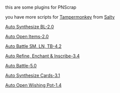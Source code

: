 this are some plugins for PNScrap

you have more scripts for [Tampermonkey](https://www.tampermonkey.net/) from [Salty](https://www.youtube.com/@boyaghnia)

[Auto Synthesize BL-2.0](https://gist.github.com/boyaghnia/6df6c8f7d134c750c8d1aadd6938ee8f)

[Auto Open Items-2.0](https://gist.github.com/boyaghnia/a30f7156feda1bdce3f2f84e1e1483db)

[Auto Battle SM, LN, TB-4.2](https://gist.github.com/boyaghnia/e4a5e71f1a058666ac3f0e2b87edb07d)

[Auto Refine, Enchant & Inscribe-3.4](https://gist.github.com/boyaghnia/23613a66f745093d4d6ad929d5ab826e)

[Auto Battle-5.0](https://gist.github.com/boyaghnia/f073da228c3baadfc83741d1c79d0829)

[Auto Synthesize Cards-3.1](https://gist.github.com/boyaghnia/cf06555877fe57e1c75a2d507caf0085)

[Auto Open Wishing Pot-1.4](https://gist.github.com/boyaghnia/237f841487ed8dca1a80f44cae259f9a)
